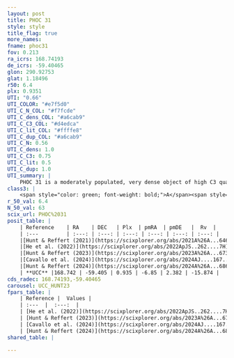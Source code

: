 ```yaml
---
layout: post
title: PHOC 31
style: style
title_flag: true
more_names: 
fname: phoc31
fov: 0.213
ra_icrs: 168.74193
de_icrs: -59.40465
glon: 290.92753
glat: 1.18496
r50: 6.4
plx: 0.9351
UTI: "0.66"
UTI_COLOR: "#e7f5d0"
UTI_C_N_COL: "#f7fcde"
UTI_C_dens_COL: "#a6cab9"
UTI_C_C3_COL: "#d4edca"
UTI_C_lit_COL: "#ffffe8"
UTI_C_dup_COL: "#a6cab9"
UTI_C_N: 0.56
UTI_C_dens: 1.0
UTI_C_C3: 0.75
UTI_C_lit: 0.5
UTI_C_dup: 1.0
UTI_summary: |
    PHOC 31 is a moderately populated, very dense object of high C3 quality. It is moderately studied in the literature.
class3: |
    <span style="color: green; font-weight: bold;">A</span><span style="color: #FFC300; font-weight: bold;">B</span>
r_50_val: 6.4
N_50_val: 63
scix_url: PHOC%2031
posit_table: |
    | Reference    | RA    | DEC   | Plx  | pmRA  | pmDE   |  Rv  |
    | :---         | :---: | :---: | :---: | :---: | :---: | :---: |
    |[Hunt & Reffert (2021)](https://scixplorer.org/abs/2021A%26A...646A.104H) | 168.752 | -59.39 | 0.914 | -6.839 | 2.321 | -- |
    |[He et al. (2022)](https://scixplorer.org/abs/2022ApJS..262....7H) | 168.735 | -59.427 | 0.933 | -6.847 | 2.365 | -- |
    |[Hunt & Reffert (2023)](https://scixplorer.org/abs/2023A%26A...673A.114H) | 168.735 | -59.43 | 0.921 | -6.872 | 2.374 | -16.114 |
    |[Cavallo et al. (2024)](https://scixplorer.org/abs/2024AJ....167...12C) | 168.702 | -59.394 | 0.932 | -- | -- | -- |
    |[Hunt & Reffert (2024)](https://scixplorer.org/abs/2024A%26A...686A..42H) | 168.735 | -59.43 | 0.921 | -6.872 | 2.374 | -16.114 |
    | **UCC** |168.742 | -59.405 | 0.935 | -6.85 | 2.382 | -15.874 | 
cds_radec: 168.74193,-59.40465
carousel: UCC_HUNT23
fpars_table: |
    | Reference |  Values |
    | :---  |  :---:  |
    | [He et al. (2022)](https://scixplorer.org/abs/2022ApJS..262....7H) | `A0=0.45, logAge=7.9` |
    | [Hunt & Reffert (2023)](https://scixplorer.org/abs/2023A%26A...673A.114H) | `AV50=0.159, diffAV50=0.654, MOD50=10.059, logAge50=8.275` |
    | [Cavallo et al. (2024)](https://scixplorer.org/abs/2024AJ....167...12C) | `AV50=0.0, dMod50=10.11, logAge50=8.62, [Fe/H]50=0.24` |
    | [Hunt & Reffert (2024)](https://scixplorer.org/abs/2024A%26A...686A..42H) | `MassJ=212.856` |
shared_table: |
    
---
```

